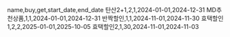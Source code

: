 name,buy,get,start_date,end_date
탄산2+1,2,1,2024-01-01,2024-12-31
MD추천상품,1,1,2024-01-01,2024-12-31
반짝할인,1,1,2024-11-01,2024-11-30
효택할인1,2,2,2025-01-01,2025-10-05
효택할인2,1,30,2024-11-01,2024-11-03
